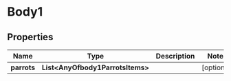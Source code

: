 # Body1

## Properties
Name | Type | Description | Notes
------------ | ------------- | ------------- | -------------
**parrots** | **List&lt;AnyOfbody1ParrotsItems&gt;** |  |  [optional]
